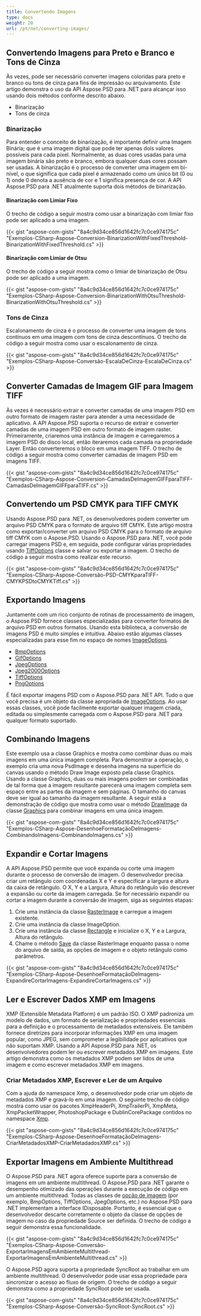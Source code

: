 ```yaml
---
title: Convertendo Imagens
type: docs
weight: 20
url: /pt/net/converting-images/
---
```


## **Convertendo Imagens para Preto e Branco e Tons de Cinza**
Às vezes, pode ser necessário converter imagens coloridas para preto e branco ou tons de cinza para fins de impressão ou arquivamento. Este artigo demonstra o uso da API Aspose.PSD para .NET para alcançar isso usando dois métodos conforme descrito abaixo.

- Binarização
- Tons de cinza

### **Binarização**
Para entender o conceito de binarização, é importante definir uma Imagem Binária; que é uma imagem digital que pode ter apenas dois valores possíveis para cada pixel. Normalmente, as duas cores usadas para uma imagem binária são preto e branco, embora qualquer duas cores possam ser usadas. A binarização é o processo de converter uma imagem em bi-nível, o que significa que cada pixel é armazenado como um único bit (0 ou 1) onde 0 denota a ausência de cor e 1 significa presença de cor. A API Aspose.PSD para .NET atualmente suporta dois métodos de binarização.

#### **Binarização com Limiar Fixo**
O trecho de código a seguir mostra como usar a binarização com limiar fixo pode ser aplicado a uma imagem.


{{< gist "aspose-com-gists" "8a4c9d34ce856d1642fc7c0ce974175c" "Exemplos-CSharp-Aspose-Conversion-BinarizationWithFixedThreshold-BinarizationWithFixedThreshold.cs" >}}


#### **Binarização com Limiar de Otsu**
O trecho de código a seguir mostra como o limiar de binarização de Otsu pode ser aplicado a uma imagem.


{{< gist "aspose-com-gists" "8a4c9d34ce856d1642fc7c0ce974175c" "Exemplos-CSharp-Aspose-Conversion-BinarizationWithOtsuThreshold-BinarizationWithOtsuThreshold.cs" >}}

### **Tons de Cinza**
Escalonamento de cinza é o processo de converter uma imagem de tons contínuos em uma imagem com tons de cinza descontínuos. O trecho de código a seguir mostra como usar o escalonamento de cinza.


{{< gist "aspose-com-gists" "8a4c9d34ce856d1642fc7c0ce974175c" "Exemplos-CSharp-Aspose-Conversão-EscalaDeCinza-EscalaDeCinza.cs" >}}

## **Converter Camadas de Imagem GIF para Imagem TIFF**
Às vezes é necessário extrair e converter camadas de uma imagem PSD em outro formato de imagem raster para atender a uma necessidade de aplicativo. A API Aspose.PSD suporta o recurso de extrair e converter camadas de uma imagem PSD em outro formato de imagem raster. Primeiramente, criaremos uma instância de imagem e carregaremos a imagem PSD do disco local, então iteraremos cada camada na propriedade Layer. Então converteremos o bloco em uma imagem TIFF. O trecho de código a seguir mostra como converter camadas de imagem PSD em imagens TIFF.



{{< gist "aspose-com-gists" "8a4c9d34ce856d1642fc7c0ce974175c" "Exemplos-CSharp-Aspose-Conversion-CamadasDeImagemGIFFparaTIFF-CamadasDeImagemGIFFparaTIFF.cs" >}}

## **Convertendo um PSD CMYK para TIFF CMYK**
Usando Aspose.PSD para .NET, os desenvolvedores podem converter um arquivo PSD CMYK para o formato de arquivo tiff CMYK. Este artigo mostra como exportar/converter um arquivo PSD CMYK para o formato de arquivo tiff CMYK com o Aspose.PSD. Usando o Aspose.PSD para .NET, você pode carregar imagens PSD e, em seguida, pode configurar várias propriedades usando [TiffOptions](https://reference.aspose.com/psd/net/aspose.psd.imageoptions/tiffoptions) classe e salvar ou exportar a imagem. O trecho de código a seguir mostra como realizar este recurso.


{{< gist "aspose-com-gists" "8a4c9d34ce856d1642fc7c0ce974175c" "Exemplos-CSharp-Aspose-Conversão-PSD-CMYKparaTIFF-CMYKPSDtoCMYKTiff.cs" >}}

## **Exportando Imagens**
Juntamente com um rico conjunto de rotinas de processamento de imagem, o Aspose.PSD fornece classes especializadas para converter formatos de arquivo PSD em outros formatos. Usando esta biblioteca, a conversão de imagens PSD é muito simples e intuitiva. Abaixo estão algumas classes especializadas para esse fim no espaço de nomes [ImageOptions](https://reference.aspose.com/psd/net/aspose.psd.imageoptions).

- [BmpOptions](https://reference.aspose.com/psd/net/aspose.psd.imageoptions/bmpoptions)
- [GifOptions](https://reference.aspose.com/psd/net/aspose.psd.imageoptions/gifoptions)
- [JpegOptions](https://reference.aspose.com/psd/net/aspose.psd.imageoptions/jpegoptions)
- [Jpeg2000Options](https://reference.aspose.com/psd/net/aspose.psd.imageoptions/jpeg2000options)
- [TiffOptions](https://reference.aspose.com/psd/net/aspose.psd.imageoptions/tiffoptions)
- [PngOptions](https://reference.aspose.com/psd/net/aspose.psd.imageoptions/pngoptions)

É fácil exportar imagens PSD com o Aspose.PSD para .NET API. Tudo o que você precisa é um objeto da classe apropriada de [ImageOptions](https://reference.aspose.com/psd/net/aspose.psd.imageoptions). Ao usar essas classes, você pode facilmente exportar qualquer imagem criada, editada ou simplesmente carregada com o Aspose.PSD para .NET para qualquer formato suportado.

## **Combinando Imagens**
Este exemplo usa a classe Graphics e mostra como combinar duas ou mais imagens em uma única imagem completa. Para demonstrar a operação, o exemplo cria uma nova PsdImage e desenha imagens na superfície do canvas usando o método Draw Image exposto pela classe Graphics. Usando a classe Graphics, duas ou mais imagens podem ser combinadas de tal forma que a imagem resultante parecerá uma imagem completa sem espaço entre as partes da imagem e sem páginas. O tamanho do canvas deve ser igual ao tamanho da imagem resultante. A seguir está a demonstração de código que mostra como usar o método [DrawImage](https://reference.aspose.com/psd/net/aspose.psd/graphics/methods/drawimage/index) da classe [Graphics](https://reference.aspose.com/psd/net/aspose.psd/graphics) para combinar imagens em uma única imagem.


{{< gist "aspose-com-gists" "8a4c9d34ce856d1642fc7c0ce974175c" "Exemplos-CSharp-Aspose-DesenhoeFormataçãoDeImagens-CombinandoImagens-CombinandoImagens.cs" >}}

## **Expandir e Cortar Imagens**
A API Aspose.PSD permite que você expanda ou corte uma imagem durante o processo de conversão de imagem. O desenvolvedor precisa criar um retângulo com coordenadas X e Y e especificar a largura e altura da caixa de retângulo. O X, Y e a Largura, Altura do retângulo vão descrever a expansão ou corte da imagem carregada. Se for necessário expandir ou cortar a imagem durante a conversão de imagem, siga as seguintes etapas:

1. Crie uma instância da classe [RasterImage](https://reference.aspose.com/psd/net/aspose.psd/rasterimage) e carregue a imagem existente.
1. Crie uma instância da classe ImageOption.
1. Crie uma instância da classe [Rectangle](https://reference.aspose.com/psd/net/aspose.psd/rectangle) e inicialize o X, Y e a Largura, Altura do retângulo.
1. Chame o método [Save](https://reference.aspose.com/psd/net/aspose.psd/rasterimage/methods/save/index) da classe RasterImage enquanto passa o nome do arquivo de saída, as opções de imagem e o objeto retângulo como parâmetros.


{{< gist "aspose-com-gists" "8a4c9d34ce856d1642fc7c0ce974175c" "Exemplos-CSharp-Aspose-DesenhoeFormataçãoDeImagens-ExpandireCortarImagens-ExpandireCortarImagens.cs" >}}

## **Ler e Escrever Dados XMP em Imagens**
XMP (Extensible Metadata Platform) é um padrão ISO. O XMP padroniza um modelo de dados, um formato de serialização e propriedades essenciais para a definição e o processamento de metadados extensíveis. Ele também fornece diretrizes para incorporar informações XMP em uma imagem popular, como JPEG, sem comprometer a legibilidade por aplicativos que não suportam XMP. Usando a API Aspose.PSD para .NET, os desenvolvedores podem ler ou escrever metadados XMP em imagens. Este artigo demonstra como os metadados XMP podem ser lidos de uma imagem e como escrever metadados XMP em imagens.
### **Criar Metadados XMP, Escrever e Ler de um Arquivo**
Com a ajuda do namespace Xmp, o desenvolvedor pode criar um objeto de metadados XMP e gravá-lo em uma imagem. O seguinte trecho de código mostra como usar os pacotes XmpHeaderPi, XmpTrailerPi, XmpMeta, XmpPacketWrapper, PhotoshopPackage e DublinCorePackage contidos no namespace [Xmp](https://reference.aspose.com/psd/net/aspose.psd.xmp).


{{< gist "aspose-com-gists" "8a4c9d34ce856d1642fc7c0ce974175c" "Exemplos-CSharp-Aspose-DesenhoeFormataçãoDeImagens-CriarMetadadosXMP-CriarMetadadosXMP.cs" >}}

## **Exportar Imagens em Ambiente Multithread**
O Aspose.PSD para .NET agora oferece suporte para a conversão de imagens em um ambiente multithread. O Aspose.PSD para .NET garante o desempenho otimizado das operações durante a execução de código em um ambiente multithread. Todas as classes de [opção de imagem](https://reference.aspose.com/psd/net/aspose.psd.imageoptions) (por exemplo, BmpOptions, TiffOptions, JpegOptions, etc.) no Aspose.PSD para .NET implementam a interface IDisposable. Portanto, é essencial que o desenvolvedor descarte corretamente o objeto da classe de opções de imagem no caso da propriedade Source ser definida. O trecho de código a seguir demonstra essa funcionalidade.

{{< gist "aspose-com-gists" "8a4c9d34ce856d1642fc7c0ce974175c" "Exemplos-CSharp-Aspose-Conversão-ExportarImagensEmAmbienteMultithread-ExportarImagensEmAmbienteMultithread.cs" >}}


O Aspose.PSD agora suporta a propriedade SyncRoot ao trabalhar em um ambiente multithread. O desenvolvedor pode usar essa propriedade para sincronizar o acesso ao fluxo de origem. O trecho de código a seguir demonstra como a propriedade SyncRoot pode ser usada.


{{< gist "aspose-com-gists" "8a4c9d34ce856d1642fc7c0ce974175c" "Exemplos-CSharp-Aspose-Conversão-SyncRoot-SyncRoot.cs" >}}
